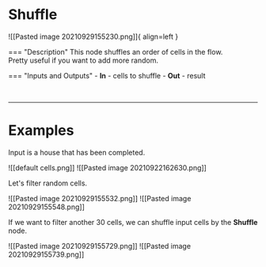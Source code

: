 # **Shuffle**

![[Pasted image 20210929155230.png]]{ align=left }

=== "Description"
	This node shuffles an order of cells in the flow.  
	Pretty useful if you want to add more random.  
	
=== "Inputs and Outputs"
	- **In** - cells to shuffle
	- **Out** - result

<br />

--------

# Examples
Input is a house that has been completed.  

![[default cells.png]]
![[Pasted image 20210922162630.png]]

Let's filter random cells.  

![[Pasted image 20210929155532.png]]
![[Pasted image 20210929155548.png]]

If we want to filter another 30 cells, we can shuffle input cells by the **Shuffle** node.  

![[Pasted image 20210929155729.png]]
![[Pasted image 20210929155739.png]]